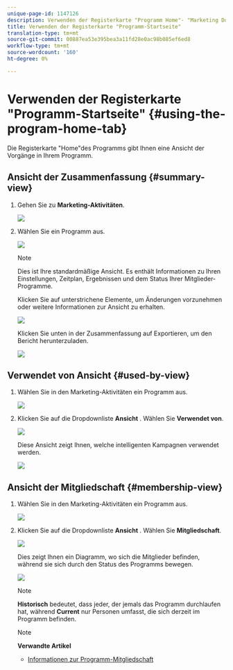 ```yaml
---
unique-page-id: 1147126
description: Verwenden der Registerkarte "Programm Home"- "Marketing Docs - Produktdokumentation"
title: Verwenden der Registerkarte "Programm-Startseite"
translation-type: tm+mt
source-git-commit: 00887ea53e395bea3a11fd28e0ac98b085ef6ed8
workflow-type: tm+mt
source-wordcount: '160'
ht-degree: 0%

---
```



# Verwenden der Registerkarte &quot;Programm-Startseite&quot; {#using-the-program-home-tab}

Die Registerkarte &quot;Home&quot;des Programms gibt Ihnen eine Ansicht der Vorgänge in Ihrem Programm.

## Ansicht der Zusammenfassung {#summary-view}

1. Gehen Sie zu **Marketing-Aktivitäten**.

   ![](assets/login-marketing-activities-1.png)

1. Wählen Sie ein Programm aus.

   ![](assets/image2014-9-18-17-3a1-3a55.png)

   >[!NOTE]
   >
   >Dies ist Ihre standardmäßige Ansicht. Es enthält Informationen zu Ihren Einstellungen, Zeitplan, Ergebnissen und dem Status Ihrer Mitglieder-Programme.

   Klicken Sie auf unterstrichene Elemente, um Änderungen vorzunehmen oder weitere Informationen zur Ansicht zu erhalten.

   ![](assets/image2014-9-18-17-3a2-3a53.png)

   Klicken Sie unten in der Zusammenfassung auf Exportieren, um den Bericht herunterzuladen.

   ![](assets/image2014-9-18-17-3a3-3a47.png)

## Verwendet von Ansicht {#used-by-view}

1. Wählen Sie in den Marketing-Aktivitäten ein Programm aus.

   ![](assets/image2014-9-18-17-3a4-3a24.png)

1. Klicken Sie auf die Dropdownliste **Ansicht** . Wählen Sie **Verwendet von**.

   ![](assets/image2014-9-18-17-3a5-3a2.png)

   Diese Ansicht zeigt Ihnen, welche intelligenten Kampagnen verwendet werden.

   ![](assets/image2014-9-18-17-3a6-3a4.png)

## Ansicht der Mitgliedschaft {#membership-view}

1. Wählen Sie in den Marketing-Aktivitäten ein Programm aus.

   ![](assets/image2014-9-18-17-3a7-3a25.png)

1. Klicken Sie auf die Dropdownliste **Ansicht** . Wählen Sie **Mitgliedschaft**.

   ![](assets/image2014-9-18-17-3a7-3a49.png)

   Dies zeigt Ihnen ein Diagramm, wo sich die Mitglieder befinden, während sie sich durch den Status des Programms bewegen.

   ![](assets/image2014-9-18-17-3a8-3a1.png)

   >[!NOTE]
   >
   >**Historisch** bedeutet, dass jeder, der jemals das Programm durchlaufen hat, während **Current** nur Personen umfasst, die sich derzeit im Programm befinden.

   >[!NOTE]
   >
   >**Verwandte Artikel**
   >
   >    
   >    
   >    * [Informationen zur Programm-Mitgliedschaft](understanding-program-membership.md)


